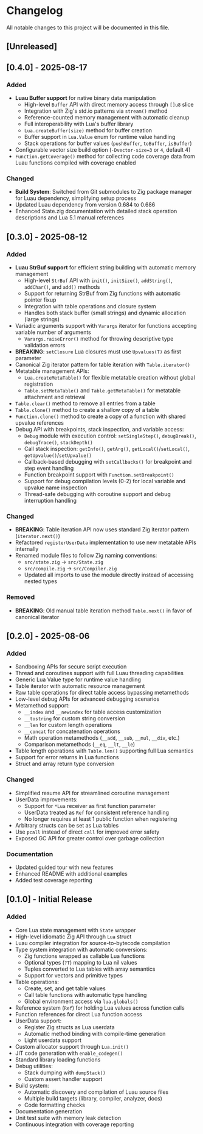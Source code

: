 # Changelog

All notable changes to this project will be documented in this file.

## [Unreleased]

## [0.4.0] - 2025-08-17

### Added
- **Luau Buffer support** for native binary data manipulation
  - High-level `Buffer` API with direct memory access through `[]u8` slice
  - Integration with Zig's std.io patterns via `stream()` method
  - Reference-counted memory management with automatic cleanup
  - Full interoperability with Lua's buffer library
  - `Lua.createBuffer(size)` method for buffer creation
  - Buffer support in `Lua.Value` enum for runtime value handling
  - Stack operations for buffer values (`pushBuffer`, `toBuffer`, `isBuffer`)
- Configurable vector size build option (`-Dvector-size=3` or `4`, default 4)
- `Function.getCoverage()` method for collecting code coverage data from Luau functions compiled with coverage enabled

### Changed
- **Build System**: Switched from Git submodules to Zig package manager for Luau dependency, simplifying setup process
- Updated Luau dependency from version 0.684 to 0.686
- Enhanced State.zig documentation with detailed stack operation descriptions and Lua 5.1 manual references

## [0.3.0] - 2025-08-12

### Added
- **Luau StrBuf support** for efficient string building with automatic memory management
  - High-level `StrBuf` API with `init()`, `initSize()`, `addString()`, `addChar()`, and `add()` methods
  - Support for returning StrBuf from Zig functions with automatic pointer fixup
  - Integration with table operations and closure system
  - Handles both stack buffer (small strings) and dynamic allocation (large strings)
- Variadic arguments support with `Varargs` iterator for functions accepting variable number of arguments
  - `Varargs.raiseError()` method for throwing descriptive type validation errors
- **BREAKING**: `setClosure` Lua closures must use `Upvalues(T)` as first parameter
- Canonical Zig iterator pattern for table iteration with `Table.iterator()`
- Metatable management APIs:
  - `Lua.createMetaTable()` for flexible metatable creation without global registration
  - `Table.setMetaTable()` and `Table.getMetaTable()` for metatable attachment and retrieval
- `Table.clear()` method to remove all entries from a table
- `Table.clone()` method to create a shallow copy of a table
- `Function.clone()` method to create a copy of a function with shared upvalue references
- Debug API with breakpoints, stack inspection, and variable access:
  - `Debug` module with execution control: `setSingleStep()`, `debugBreak()`, `debugTrace()`, `stackDepth()`
  - Call stack inspection: `getInfo()`, `getArg()`, `getLocal()`/`setLocal()`, `getUpvalue()`/`setUpvalue()`
  - Callback-based debugging with `setCallbacks()` for breakpoint and step event handling
  - Function breakpoint support with `Function.setBreakpoint()`
  - Support for debug compilation levels (0-2) for local variable and upvalue name inspection
  - Thread-safe debugging with coroutine support and debug interruption handling

### Changed
- **BREAKING**: Table iteration API now uses standard Zig iterator pattern (`iterator.next()`)
- Refactored `registerUserData` implementation to use new metatable APIs internally
- Renamed module files to follow Zig naming conventions:
  - `src/state.zig` → `src/State.zig`
  - `src/compile.zig` → `src/Compiler.zig`
  - Updated all imports to use the module directly instead of accessing nested types

### Removed
- **BREAKING**: Old manual table iteration method `Table.next()` in favor of canonical iterator

## [0.2.0] - 2025-08-06

### Added
- Sandboxing APIs for secure script execution
- Thread and coroutines support with full Luau threading capabilities
- Generic Lua Value type for runtime value handling
- Table iterator with automatic resource management
- Raw table operations for direct table access bypassing metamethods
- Low-level debug APIs for advanced debugging scenarios
- Metamethod support:
  - `__index` and `__newindex` for table access customization
  - `__tostring` for custom string conversion
  - `__len` for custom length operations
  - `__concat` for concatenation operations
  - Math operation metamethods (`__add`, `__sub`, `__mul`, `__div`, etc.)
  - Comparison metamethods (`__eq`, `__lt`, `__le`)
- Table length operations with `Table.len()` supporting full Lua semantics
- Support for error returns in Lua functions
- Struct and array return type conversion

### Changed
- Simplified resume API for streamlined coroutine management
- UserData improvements:
  - Support for `*Lua` receiver as first function parameter
  - UserData treated as `Ref` for consistent reference handling
  - No longer requires at least 1 public function when registering
- Arbitrary structs can be set as Lua tables
- Use `pcall` instead of direct `call` for improved error safety
- Exposed GC API for greater control over garbage collection

### Documentation
- Updated guided tour with new features
- Enhanced README with additional examples
- Added test coverage reporting

## [0.1.0] - Initial Release

### Added
- Core Lua state management with `State` wrapper
- High-level idiomatic Zig API through `Lua` struct
- Luau compiler integration for source-to-bytecode compilation
- Type system integration with automatic conversions:
  - Zig functions wrapped as callable Lua functions
  - Optional types (`?T`) mapping to Lua nil values
  - Tuples converted to Lua tables with array semantics
  - Support for vectors and primitive types
- Table operations:
  - Create, set, and get table values
  - Call table functions with automatic type handling
  - Global environment access via `lua.globals()`
- Reference system (`Ref`) for holding Lua values across function calls
- Function references for direct Lua function access
- UserData support:
  - Register Zig structs as Lua userdata
  - Automatic method binding with compile-time generation
  - Light userdata support
- Custom allocator support through `Lua.init()`
- JIT code generation with `enable_codegen()`
- Standard library loading functions
- Debug utilities:
  - Stack dumping with `dumpStack()`
  - Custom assert handler support
- Build system:
  - Automatic discovery and compilation of Luau source files
  - Multiple build targets (library, compiler, analyzer, docs)
  - Code formatting checks
- Documentation generation
- Unit test suite with memory leak detection
- Continuous integration with coverage reporting